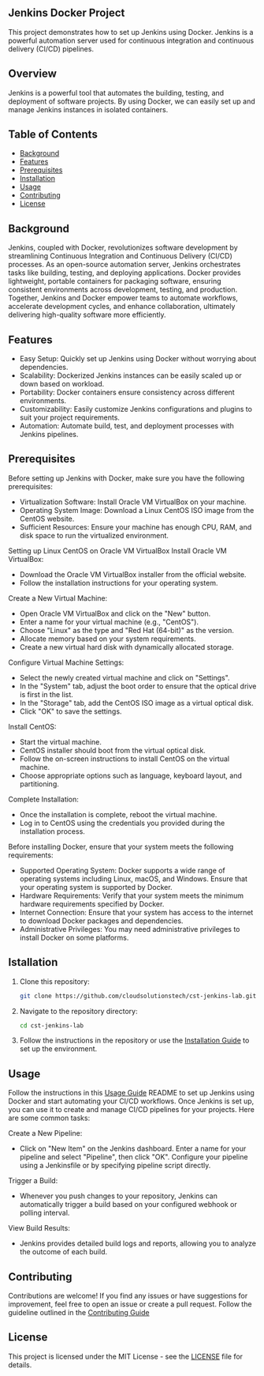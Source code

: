 ## Jenkins Docker Project
This project demonstrates how to set up Jenkins using Docker. Jenkins is a powerful automation server used for continuous integration and continuous delivery (CI/CD) pipelines.

## Overview

Jenkins is a powerful tool that automates the building, testing, and deployment of software projects. By using Docker, we can easily set up and manage Jenkins instances in isolated containers.

## Table of Contents

- [Background](#background)
- [Features](#features)
- [Prerequisites](#prerequisites)
- [Installation](#installation)
- [Usage](#usage)
- [Contributing](#contributing)
- [License](#license)

## Background

Jenkins, coupled with Docker, revolutionizes software development by streamlining Continuous Integration and Continuous Delivery (CI/CD) processes. As an open-source automation server, Jenkins orchestrates tasks like building, testing, and deploying applications. Docker provides lightweight, portable containers for packaging software, ensuring consistent environments across development, testing, and production. Together, Jenkins and Docker empower teams to automate workflows, accelerate development cycles, and enhance collaboration, ultimately delivering high-quality software more efficiently.

## Features

- Easy Setup: Quickly set up Jenkins using Docker without worrying about dependencies.
- Scalability: Dockerized Jenkins instances can be easily scaled up or down based on workload.
- Portability: Docker containers ensure consistency across different environments.
- Customizability: Easily customize Jenkins configurations and plugins to suit your project requirements.
- Automation: Automate build, test, and deployment processes with Jenkins pipelines.

## Prerequisites

Before setting up Jenkins with Docker, make sure you have the following prerequisites:
- Virtualization Software: Install Oracle VM VirtualBox on your machine.
- Operating System Image: Download a Linux CentOS ISO image from the CentOS website.
- Sufficient Resources: Ensure your machine has enough CPU, RAM, and disk space to run the virtualized environment.

Setting up Linux CentOS on Oracle VM VirtualBox
Install Oracle VM VirtualBox:
- Download the Oracle VM VirtualBox installer from the official website.
- Follow the installation instructions for your operating system.

Create a New Virtual Machine:
- Open Oracle VM VirtualBox and click on the "New" button.
- Enter a name for your virtual machine (e.g., "CentOS").
- Choose "Linux" as the type and "Red Hat (64-bit)" as the version.
- Allocate memory based on your system requirements.
- Create a new virtual hard disk with dynamically allocated storage.

Configure Virtual Machine Settings:
- Select the newly created virtual machine and click on "Settings".
- In the "System" tab, adjust the boot order to ensure that the optical drive is first in the list.
- In the "Storage" tab, add the CentOS ISO image as a virtual optical disk.
- Click "OK" to save the settings.

Install CentOS:
- Start the virtual machine.
- CentOS installer should boot from the virtual optical disk.
- Follow the on-screen instructions to install CentOS on the virtual machine.
- Choose appropriate options such as language, keyboard layout, and partitioning.

Complete Installation:
- Once the installation is complete, reboot the virtual machine.
- Log in to CentOS using the credentials you provided during the installation process.

Before installing Docker, ensure that your system meets the following requirements:
- Supported Operating System: Docker supports a wide range of operating systems including Linux, macOS, and Windows. Ensure that your operating system is supported by Docker.
- Hardware Requirements: Verify that your system meets the minimum hardware requirements specified by Docker.
- Internet Connection: Ensure that your system has access to the internet to download Docker packages and dependencies.
- Administrative Privileges: You may need administrative privileges to install Docker on some platforms.

## Istallation

1. Clone this repository: 

   ```bash
   git clone https://github.com/cloudsolutionstech/cst-jenkins-lab.git
   ```

2. Navigate to the repository directory:
  
   ```bash
   cd cst-jenkins-lab
   ```

3. Follow the instructions in the repository or use the [Installation Guide](docs/InstallationGuide.md) to set up the environment.

## Usage

Follow the instructions in this [Usage Guide](docs/UsageGuide.md) README to set up Jenkins using Docker and start automating your CI/CD workflows. Once Jenkins is set up, you can use it to create and manage CI/CD pipelines for your projects. Here are some common tasks:

Create a New Pipeline:
- Click on "New Item" on the Jenkins dashboard.
Enter a name for your pipeline and select "Pipeline", then click "OK".
Configure your pipeline using a Jenkinsfile or by specifying pipeline script directly.

Trigger a Build:
- Whenever you push changes to your repository, Jenkins can automatically trigger a build based on your configured webhook or polling interval.

View Build Results:
- Jenkins provides detailed build logs and reports, allowing you to analyze the outcome of each build.

## Contributing

Contributions are welcome! If you find any issues or have suggestions for improvement, feel free to open an issue or create a pull request. Follow the guideline outlined in the [Contributing Guide](CONTRIBUTING.md)

## License

This project is licensed under the MIT License - see the [LICENSE](LICENSE) file for details.   
